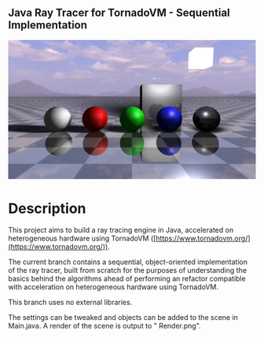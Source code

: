 ## Java Ray Tracer for TornadoVM - Sequential Implementation

![Demo](Demo.png)

# Description

This project aims to build a ray tracing engine in Java, accelerated on heterogeneous hardware using
TornadoVM ([https://www.tornadovm.org/](https://www.tornadovm.org/)).

The current branch contains a sequential, object-oriented implementation of the ray tracer, built from scratch for the
purposes of understanding the basics behind the algorithms ahead of performing an refactor compatible with acceleration
on heterogeneous hardware using TornadoVM.

This branch uses no external libraries.

The settings can be tweaked and objects can be added to the scene in Main.java. A render of the scene is output to "
Render.png".